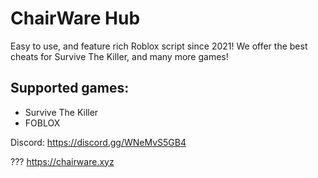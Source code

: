 # ChairWare Hub
Easy to use, and feature rich Roblox script since 2021! We offer the best cheats for Survive The Killer, and many more games!

## Supported games:
- Survive The Killer
- FOBLOX

Discord: https://discord.gg/WNeMvS5GB4

??? https://chairware.xyz
